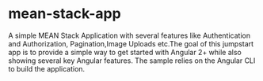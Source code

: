 # mean-stack-app
A simple MEAN Stack Application with several features like Authentication and Authorization, Pagination,Image Uploads etc.The goal of this jumpstart app is to provide a simple way to get started with Angular 2+ while also showing several key Angular features. The sample relies on the Angular CLI to build the application.
